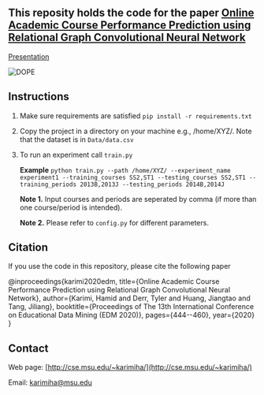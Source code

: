## This reposity holds the code for the paper [Online Academic Course Performance Prediction using Relational Graph Convolutional Neural Network](https://educationaldatamining.org/files/conferences/EDM2020/papers/paper_45.pdf) 

[Presentation](https://youtu.be/xrwxIALtHrc)

![DOPE](http://cse.msu.edu/~karimiha/images/dope.jpg)


## Instructions 

1. Make sure requirements are satisfied `pip install -r requirements.txt`

2. Copy the project in a directory on your machine e.g., /home/XYZ/. Note that the dataset is in `Data/data.csv`

3. To run an experiment call `train.py`
    
    **Example** `python train.py --path /home/XYZ/ --experiment_name experiment1 --training_courses SS2,ST1 --testing_courses SS2,ST1 --training_periods 2013B,2013J --testing_periods 2014B,2014J`
    
    
    **Note 1.** Input courses and periods are seperated by comma (if more than one course/period is intended).
     
    **Note 2.** Please refer to `config.py` for different parameters.
     
## Citation

If you use the code in this repository, please cite the following paper


@inproceedings{karimi2020edm,
  title={Online Academic Course Performance Prediction using Relational Graph Convolutional Neural Network},
  author={Karimi, Hamid and Derr, Tyler and Huang, Jiangtao and Tang, Jiliang},
  booktitle={Proceedings of The 13th International Conference on Educational Data Mining (EDM 2020)},
  pages={444--460},
  year={2020}
}

## Contact
Web page: [http://cse.msu.edu/~karimiha/](http://cse.msu.edu/~karimiha/)

Email: [karimiha@msu.edu](karimiha@msu.edu)
